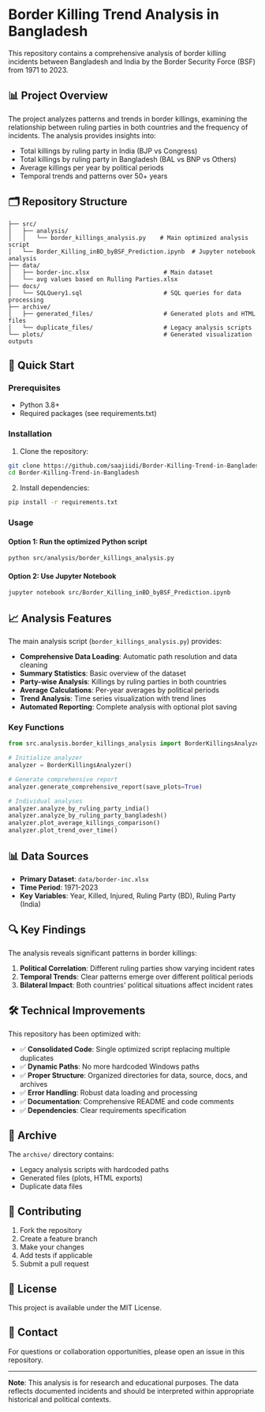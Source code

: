 # Border Killing Trend Analysis in Bangladesh

This repository contains a comprehensive analysis of border killing incidents between Bangladesh and India by the Border Security Force (BSF) from 1971 to 2023.

## 📊 Project Overview

The project analyzes patterns and trends in border killings, examining the relationship between ruling parties in both countries and the frequency of incidents. The analysis provides insights into:

- Total killings by ruling party in India (BJP vs Congress)
- Total killings by ruling party in Bangladesh (BAL vs BNP vs Others)
- Average killings per year by political periods
- Temporal trends and patterns over 50+ years

## 🗂️ Repository Structure

```
├── src/
│   ├── analysis/
│   │   └── border_killings_analysis.py    # Main optimized analysis script
│   └── Border_Killing_inBD_byBSF_Prediction.ipynb  # Jupyter notebook analysis
├── data/
│   ├── border-inc.xlsx                     # Main dataset
│   └── avg values based on Rulling Parties.xlsx
├── docs/
│   └── SQLQuery1.sql                       # SQL queries for data processing
├── archive/
│   ├── generated_files/                    # Generated plots and HTML files
│   └── duplicate_files/                    # Legacy analysis scripts
└── plots/                                  # Generated visualization outputs
```

## 🚀 Quick Start

### Prerequisites

- Python 3.8+
- Required packages (see requirements.txt)

### Installation

1. Clone the repository:
```bash
git clone https://github.com/saajiidi/Border-Killing-Trend-in-Bangladesh.git
cd Border-Killing-Trend-in-Bangladesh
```

2. Install dependencies:
```bash
pip install -r requirements.txt
```

### Usage

#### Option 1: Run the optimized Python script
```bash
python src/analysis/border_killings_analysis.py
```

#### Option 2: Use Jupyter Notebook
```bash
jupyter notebook src/Border_Killing_inBD_byBSF_Prediction.ipynb
```

## 📈 Analysis Features

The main analysis script (`border_killings_analysis.py`) provides:

- **Comprehensive Data Loading**: Automatic path resolution and data cleaning
- **Summary Statistics**: Basic overview of the dataset
- **Party-wise Analysis**: Killings by ruling parties in both countries
- **Average Calculations**: Per-year averages by political periods
- **Trend Analysis**: Time series visualization with trend lines
- **Automated Reporting**: Complete analysis with optional plot saving

### Key Functions

```python
from src.analysis.border_killings_analysis import BorderKillingsAnalyzer

# Initialize analyzer
analyzer = BorderKillingsAnalyzer()

# Generate comprehensive report
analyzer.generate_comprehensive_report(save_plots=True)

# Individual analyses
analyzer.analyze_by_ruling_party_india()
analyzer.analyze_by_ruling_party_bangladesh()
analyzer.plot_average_killings_comparison()
analyzer.plot_trend_over_time()
```

## 📊 Data Sources

- **Primary Dataset**: `data/border-inc.xlsx`
- **Time Period**: 1971-2023
- **Key Variables**: Year, Killed, Injured, Ruling Party (BD), Ruling Party (India)

## 🔍 Key Findings

The analysis reveals significant patterns in border killings:

1. **Political Correlation**: Different ruling parties show varying incident rates
2. **Temporal Trends**: Clear patterns emerge over different political periods
3. **Bilateral Impact**: Both countries' political situations affect incident rates

## 🛠️ Technical Improvements

This repository has been optimized with:

- ✅ **Consolidated Code**: Single optimized script replacing multiple duplicates
- ✅ **Dynamic Paths**: No more hardcoded Windows paths
- ✅ **Proper Structure**: Organized directories for data, source, docs, and archives
- ✅ **Error Handling**: Robust data loading and processing
- ✅ **Documentation**: Comprehensive README and code comments
- ✅ **Dependencies**: Clear requirements specification

## 📁 Archive

The `archive/` directory contains:
- Legacy analysis scripts with hardcoded paths
- Generated files (plots, HTML exports)
- Duplicate data files

## 🤝 Contributing

1. Fork the repository
2. Create a feature branch
3. Make your changes
4. Add tests if applicable
5. Submit a pull request

## 📄 License

This project is available under the MIT License.

## 📧 Contact

For questions or collaboration opportunities, please open an issue in this repository.

---

**Note**: This analysis is for research and educational purposes. The data reflects documented incidents and should be interpreted within appropriate historical and political contexts.
